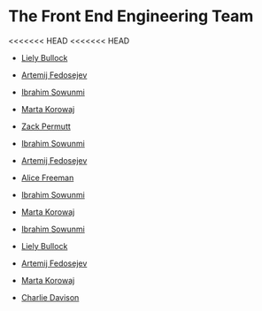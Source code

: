 # The Front End Engineering Team

<<<<<<< HEAD
<<<<<<< HEAD

+ [Liely Bullock](https://github.com/lielybullock)

+ [Artemij Fedosejev](https://github.com/frontendinstructor)

+ [Ibrahim Sowunmi](https://github.com/ibrahimsow1)

+ [Marta Korowaj](https://github.com/stuffedmice)

+ [Zack Permutt](https://github.com/zpermutt)

+ [Ibrahim Sowunmi](https://github.com/ibrahimsow1)


+ [Artemij Fedosejev](https://github.com/frontendinstructor)

+ [Alice Freeman](https://github.com/A-Cr38tive)

+ [Ibrahim Sowunmi](https://github.com/ibrahimsow1)

+ [Marta  Korowaj](https://github.com/stuffedmice)


+ [Ibrahim Sowunmi](https://github.com/ibrahimsow1)


+ [Liely Bullock](https://github.com/lielybullock)

+ [Artemij Fedosejev](https://github.com/frontendinstructor)

+ [Marta Korowaj](https://github.com/stuffedmice)

+ [Charlie Davison](https://github.com/charliedavison96)





